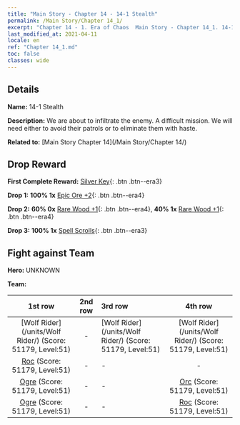 ```yaml
---
title: "Main Story - Chapter 14 - 14-1 Stealth"
permalink: /Main Story/Chapter 14_1/
excerpt: "Chapter 14 - 1. Era of Chaos  Main Story - Chapter 14_1. 14-1 Stealth"
last_modified_at: 2021-04-11
locale: en
ref: "Chapter 14_1.md"
toc: false
classes: wide
---
```


## Details

 **Name:** 14-1 Stealth

 **Description:** We are about to infiltrate the enemy. A difficult mission. We will need either to avoid their patrols or to eliminate them with haste.

 **Related to:** [Main Story Chapter 14](/Main Story/Chapter 14/)

## Drop Reward

 **First Complete Reward:** [Silver Key](/Items/con_693/){: .btn .btn--era3}

 **Drop 1:** **100% 1x** [Epic Ore +2](/Items/mat_47/){: .btn .btn--era4}

 **Drop 2:** **60% 0x** [Rare Wood +1](/Items/mat_41/){: .btn .btn--era4}, **40% 1x** [Rare Wood +1](/Items/mat_41/){: .btn .btn--era4}

 **Drop 3:** **100% 1x** [Spell Scrolls](/Items/con_694/){: .btn .btn--era3}


## Fight against Team
 **Hero:** UNKNOWN

 **Team:**


  | 1st row | 2nd row | 3rd row | 4th row |
  |:----:|:----:|:----|:----:|
  | [Wolf Rider](/units/Wolf Rider/) (Score: 51179, Level:51)  | - | [Wolf Rider](/units/Wolf Rider/) (Score: 51179, Level:51)  | [Wolf Rider](/units/Wolf Rider/) (Score: 51179, Level:51)  |
  | [Roc](/units/Roc/) (Score: 51179, Level:51)  | - | - | - |
  | [Ogre](/units/Ogre/) (Score: 51179, Level:51)  | - | - | [Orc](/units/Orc/) (Score: 51179, Level:51)  |
  | [Ogre](/units/Ogre/) (Score: 51179, Level:51)  | - | - | [Roc](/units/Roc/) (Score: 51179, Level:51)  |


